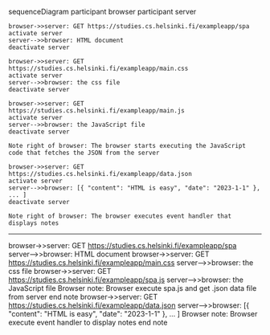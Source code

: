 sequenceDiagram
    participant browser
    participant server

    browser->>server: GET https://studies.cs.helsinki.fi/exampleapp/spa
    activate server
    server-->>browser: HTML document
    deactivate server

    browser->>server: GET https://studies.cs.helsinki.fi/exampleapp/main.css
    activate server
    server-->>browser: the css file
    deactivate server

    browser->>server: GET https://studies.cs.helsinki.fi/exampleapp/main.js
    activate server
    server-->>browser: the JavaScript file
    deactivate server

    Note right of browser: The browser starts executing the JavaScript code that fetches the JSON from the server

    browser->>server: GET https://studies.cs.helsinki.fi/exampleapp/data.json
    activate server
    server-->>browser: [{ "content": "HTML is easy", "date": "2023-1-1" }, ... ]
    deactivate server

    Note right of browser: The browser executes event handler that displays notes



*******
browser->>server: GET https://studies.cs.helsinki.fi/exampleapp/spa
server-->>browser: HTML document
browser->>server: GET https://studies.cs.helsinki.fi/exampleapp/main.css
server-->>browser: the css file
browser->>server: GET https://studies.cs.helsinki.fi/exampleapp/spa,js
server-->>browser: the JavaScript file
Browser note: Browser execute spa.js and get .json data file from server
end note
browser->>server: GET https://studies.cs.helsinki.fi/exampleapp/data.json
server-->>browser: [{ "content": "HTML is easy", "date": "2023-1-1" }, ... ]
Browser note: Browser execute event handler to display notes
end note
